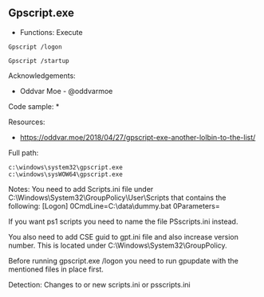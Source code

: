 ## Gpscript.exe

* Functions: Execute

```
Gpscript /logon    

Gpscript /startup    
```

Acknowledgements:
* Oddvar Moe - @oddvarmoe

Code sample:
*

Resources:
* https://oddvar.moe/2018/04/27/gpscript-exe-another-lolbin-to-the-list/


Full path:
```
c:\windows\system32\gpscript.exe
c:\windows\sysWOW64\gpscript.exe
```

Notes:
You need to add Scripts.ini file under C:\Windows\System32\GroupPolicy\User\Scripts that contains the following:
[Logon]
0CmdLine=C:\data\dummy.bat
0Parameters=

If you want ps1 scripts you need to name the file PSscripts.ini instead.

You also need to add CSE guid to gpt.ini file and also increase version number. This is located under C:\Windows\System32\GroupPolicy\.

Before running gpscript.exe /logon you need to run gpupdate with the mentioned files in place first.


Detection:
Changes to or new scripts.ini or psscripts.ini
 
